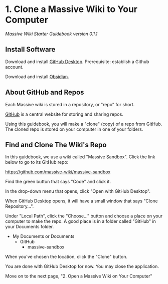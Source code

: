 # 1. Clone a Massive Wiki to Your Computer
*Massive Wiki Starter Guidebook version 0.1.1*

## Install Software

Download and install [GitHub Desktop](https://desktop.github.com/).
Prerequisite: establish a Github account.

Download and install [Obsidian](https://obsidian.md/).

## About GitHub and Repos

Each Massive wiki is stored in a repository, or "repo" for short.

[GitHub](https://github.com/) is a central website for storing and sharing repos.

Using this guidebook, you will make a "clone" (copy) of a repo from GitHub. The cloned repo is stored on your computer in one of your folders.

## Find and Clone The Wiki's Repo

In this guidebook, we use a wiki called "Massive Sandbox".  Click the link below to go to its GitHub repo:

https://github.com/massive-wiki/massive-sandbox

Find the green button that says "Code" and click it.

In the drop-down menu that opens, click "Open with GitHub Desktop".

When GitHub Desktop opens, it will have a small window that says "Clone Repository...".

Under "Local Path", click the "Choose..." button and choose a place on your computer to make the repo.  A good place is in a folder called "GitHub" in your Documents folder.

* My Documents or Documents
  * GitHub
    * massive-sandbox

When you've chosen the location, click the "Clone" button.

You are done with GitHub Desktop for now.  You may close the application.

Move on to the next page, "2. Open a Massive Wiki on Your Computer"

